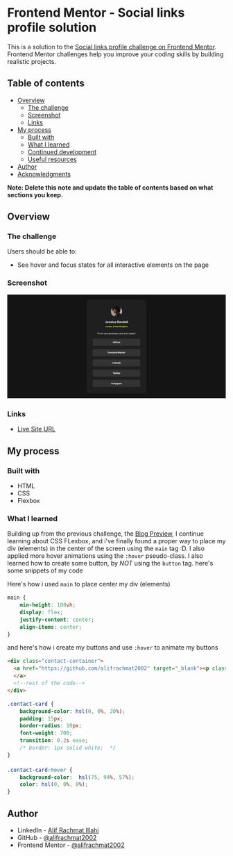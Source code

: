 # Frontend Mentor - Social links profile solution

This is a solution to the [Social links profile challenge on Frontend Mentor](https://www.frontendmentor.io/challenges/social-links-profile-UG32l9m6dQ). Frontend Mentor challenges help you improve your coding skills by building realistic projects. 

## Table of contents

- [Overview](#overview)
  - [The challenge](#the-challenge)
  - [Screenshot](#screenshot)
  - [Links](#links)
- [My process](#my-process)
  - [Built with](#built-with)
  - [What I learned](#what-i-learned)
  - [Continued development](#continued-development)
  - [Useful resources](#useful-resources)
- [Author](#author)
- [Acknowledgments](#acknowledgments)

**Note: Delete this note and update the table of contents based on what sections you keep.**

## Overview

### The challenge

Users should be able to:

- See hover and focus states for all interactive elements on the page

### Screenshot

![](./screenshot.png)

### Links

- [Live Site URL](https://your-live-site-url.com)

## My process

### Built with


- HTML
- CSS 
- Flexbox

### What I learned

Building up from the previous challenge, the [Blog Preview](), I continue learning about CSS FLexbox, and i've finally found a proper way to place my div (elements) in the center of the screen using the `main` tag :D. I also applied more hover animations using the `:hover` pseudo-class. I also learned how to create some button, by *NOT* using the `button` tag. here's some snippets of my code 

Here's how i used `main` to place center my div (elements)
```css
main {
    min-height: 100vh;
    display: flex;
    justify-content: center;
    align-items: center;
}
```

and here's how i create my buttons and use `:hover` to animate my buttons
```html
<div class="contact-container">
  <a href="https://github.com/alifrachmat2002" target="_blank"><p class="contact-card">GitHub</p>
  </a>
  <!--rest of the code-->
</div>
```
```css
.contact-card {
    background-color: hsl(0, 0%, 20%);
    padding: 15px;
    border-radius: 10px;
    font-weight: 700;
    transition: 0.2s ease;
    /* border: 1px solid white;  */
}

.contact-card:hover {
    background-color:  hsl(75, 94%, 57%);
    color: hsl(0, 0%, 8%);
}
```


## Author

- LinkedIn - [Alif Rachmat Illahi](https://www.linkedin.com/in/alifrachmat/)
- GitHub - [@alifrachmat2002](https://github.com/alifrachmat2002)
- Frontend Mentor - [@alifrachmat2002](https://www.frontendmentor.io/profile/alifrachmat2002)

